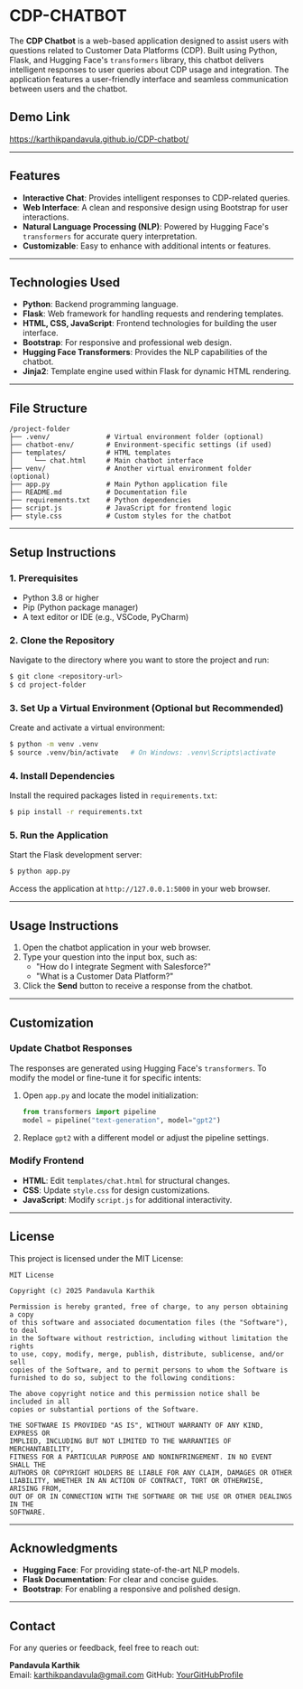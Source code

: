 # CDP-CHATBOT

The **CDP Chatbot** is a web-based application designed to assist users with questions related to Customer Data Platforms (CDP). Built using Python, Flask, and Hugging Face's `transformers` library, this chatbot delivers intelligent responses to user queries about CDP usage and integration. The application features a user-friendly interface and seamless communication between users and the chatbot.

## Demo Link
https://karthikpandavula.github.io/CDP-chatbot/

---

## Features

- **Interactive Chat**: Provides intelligent responses to CDP-related queries.
- **Web Interface**: A clean and responsive design using Bootstrap for user interactions.
- **Natural Language Processing (NLP)**: Powered by Hugging Face's `transformers` for accurate query interpretation.
- **Customizable**: Easy to enhance with additional intents or features.

---

## Technologies Used

- **Python**: Backend programming language.
- **Flask**: Web framework for handling requests and rendering templates.
- **HTML, CSS, JavaScript**: Frontend technologies for building the user interface.
- **Bootstrap**: For responsive and professional web design.
- **Hugging Face Transformers**: Provides the NLP capabilities of the chatbot.
- **Jinja2**: Template engine used within Flask for dynamic HTML rendering.

---

## File Structure

```
/project-folder
├── .venv/              # Virtual environment folder (optional)
├── chatbot-env/        # Environment-specific settings (if used)
├── templates/          # HTML templates
│     └── chat.html     # Main chatbot interface
├── venv/               # Another virtual environment folder (optional)
├── app.py              # Main Python application file
├── README.md           # Documentation file
├── requirements.txt    # Python dependencies
├── script.js           # JavaScript for frontend logic
├── style.css           # Custom styles for the chatbot
```

---

## Setup Instructions

### 1. Prerequisites

- Python 3.8 or higher
- Pip (Python package manager)
- A text editor or IDE (e.g., VSCode, PyCharm)

### 2. Clone the Repository

Navigate to the directory where you want to store the project and run:
```bash
$ git clone <repository-url>
$ cd project-folder
```

### 3. Set Up a Virtual Environment (Optional but Recommended)

Create and activate a virtual environment:
```bash
$ python -m venv .venv
$ source .venv/bin/activate   # On Windows: .venv\Scripts\activate
```

### 4. Install Dependencies

Install the required packages listed in `requirements.txt`:
```bash
$ pip install -r requirements.txt
```

### 5. Run the Application

Start the Flask development server:
```bash
$ python app.py
```

Access the application at `http://127.0.0.1:5000` in your web browser.

---

## Usage Instructions

1. Open the chatbot application in your web browser.
2. Type your question into the input box, such as:
   - "How do I integrate Segment with Salesforce?"
   - "What is a Customer Data Platform?"
3. Click the **Send** button to receive a response from the chatbot.

---

## Customization

### Update Chatbot Responses

The responses are generated using Hugging Face's `transformers`. To modify the model or fine-tune it for specific intents:

1. Open `app.py` and locate the model initialization:
   ```python
   from transformers import pipeline
   model = pipeline("text-generation", model="gpt2")
   ```
2. Replace `gpt2` with a different model or adjust the pipeline settings.

### Modify Frontend

- **HTML**: Edit `templates/chat.html` for structural changes.
- **CSS**: Update `style.css` for design customizations.
- **JavaScript**: Modify `script.js` for additional interactivity.

---

## License

This project is licensed under the MIT License:

```
MIT License

Copyright (c) 2025 Pandavula Karthik

Permission is hereby granted, free of charge, to any person obtaining a copy
of this software and associated documentation files (the "Software"), to deal
in the Software without restriction, including without limitation the rights
to use, copy, modify, merge, publish, distribute, sublicense, and/or sell
copies of the Software, and to permit persons to whom the Software is
furnished to do so, subject to the following conditions:

The above copyright notice and this permission notice shall be included in all
copies or substantial portions of the Software.

THE SOFTWARE IS PROVIDED "AS IS", WITHOUT WARRANTY OF ANY KIND, EXPRESS OR
IMPLIED, INCLUDING BUT NOT LIMITED TO THE WARRANTIES OF MERCHANTABILITY,
FITNESS FOR A PARTICULAR PURPOSE AND NONINFRINGEMENT. IN NO EVENT SHALL THE
AUTHORS OR COPYRIGHT HOLDERS BE LIABLE FOR ANY CLAIM, DAMAGES OR OTHER
LIABILITY, WHETHER IN AN ACTION OF CONTRACT, TORT OR OTHERWISE, ARISING FROM,
OUT OF OR IN CONNECTION WITH THE SOFTWARE OR THE USE OR OTHER DEALINGS IN THE
SOFTWARE.
```

---

## Acknowledgments

- **Hugging Face**: For providing state-of-the-art NLP models.
- **Flask Documentation**: For clear and concise guides.
- **Bootstrap**: For enabling a responsive and polished design.

---

## Contact

For any queries or feedback, feel free to reach out:

**Pandavula Karthik**  
Email: karthikpandavula@gmail.com
GitHub: [YourGitHubProfile](https://github.com/karthikpandavula)
